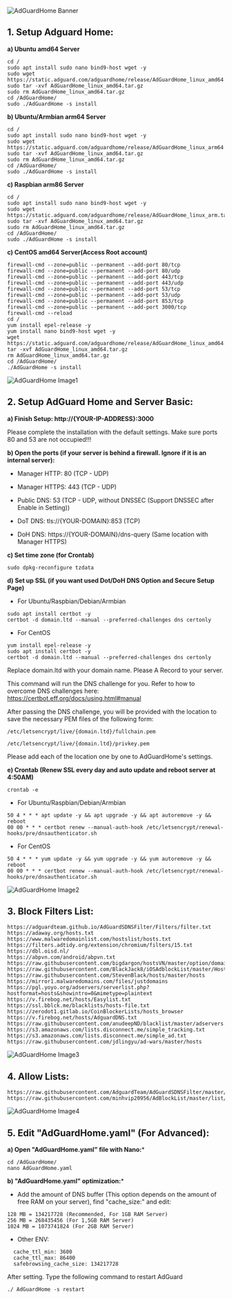 ![AdGuardHome Banner](/home2.jpg)

## 1. Setup Adguard Home:

**a) Ubuntu amd64 Server**

```Text
cd /
sudo apt install sudo nano bind9-host wget -y
sudo wget https://static.adguard.com/adguardhome/release/AdGuardHome_linux_amd64.tar.gz
sudo tar -xvf AdGuardHome_linux_amd64.tar.gz
sudo rm AdGuardHome_linux_amd64.tar.gz
cd /AdGuardHome/
sudo ./AdGuardHome -s install
```

**b) Ubuntu/Armbian arm64 Server**

```Text
cd /
sudo apt install sudo nano bind9-host wget -y
sudo wget https://static.adguard.com/adguardhome/release/AdGuardHome_linux_arm64.tar.gz
sudo tar -xvf AdGuardHome_linux_amd64.tar.gz
sudo rm AdGuardHome_linux_amd64.tar.gz
cd /AdGuardHome/
sudo ./AdGuardHome -s install
```

**c) Raspbian arm86 Server**

```Text
cd /
sudo apt install sudo nano bind9-host wget -y
sudo wget https://static.adguard.com/adguardhome/release/AdGuardHome_linux_arm.tar.gz
sudo tar -xvf AdGuardHome_linux_amd64.tar.gz
sudo rm AdGuardHome_linux_amd64.tar.gz
cd /AdGuardHome/
sudo ./AdGuardHome -s install
```

**c) CentOS amd64 Server(Access Root account)**

```Text
firewall-cmd --zone=public --permanent --add-port 80/tcp
firewall-cmd --zone=public --permanent --add-port 80/udp
firewall-cmd --zone=public --permanent --add-port 443/tcp
firewall-cmd --zone=public --permanent --add-port 443/udp
firewall-cmd --zone=public --permanent --add-port 53/tcp
firewall-cmd --zone=public --permanent --add-port 53/udp
firewall-cmd --zone=public --permanent --add-port 853/tcp
firewall-cmd --zone=public --permanent --add-port 3000/tcp
firewall-cmd --reload
cd /
yum install epel-release -y
yum install nano bind9-host wget -y
wget https://static.adguard.com/adguardhome/release/AdGuardHome_linux_amd64.tar.gz
tar -xvf AdGuardHome_linux_amd64.tar.gz
rm AdGuardHome_linux_amd64.tar.gz
cd /AdGuardHome/
./AdGuardHome -s install
```

![AdGuardHome Image1](/home1.png)

## 2. Setup AdGuard Home and Server Basic:

**a) Finish Setup: http://{YOUR-IP-ADDRESS}:3000**

Please complete the installation with the default settings. Make sure ports 80 and 53 are not occupied!!!

**b) Open the ports (if your server is behind a firewall. Ignore if it is an internal server):**

- Manager HTTP: 80 (TCP - UDP)

- Manager HTTPS: 443 (TCP - UDP)

- Public DNS: 53 (TCP - UDP, without DNSSEC (Support DNSSEC after Enable in Setting))

- DoT DNS: tls://{YOUR-DOMAIN}:853 (TCP)

- DoH DNS: https://{YOUR-DOMAIN}/dns-query (Same location with Manager HTTPS)

**c) Set time zone (for Crontab)**

```Text
sudo dpkg-reconfigure tzdata
```

**d) Set up SSL (if you want used Dot/DoH DNS Option and Secure Setup Page)**

- For Ubuntu/Raspbian/Debian/Armbian

```Text
sudo apt install certbot -y
certbot -d domain.ltd --manual --preferred-challenges dns certonly
```

- For CentOS

```Text
yum install epel-release -y
sudo apt install certbot -y
certbot -d domain.ltd --manual --preferred-challenges dns certonly
```

Replace domain.ltd with your domain name. Please A Record to your server.

This command will run the DNS challenge for you. Refer to how to overcome DNS challenges here: https://certbot.eff.org/docs/using.html#manual

After passing the DNS challenge, you will be provided with the location to save the necessary PEM files of the following form:

```Text
/etc/letsencrypt/live/{domain.ltd}/fullchain.pem

/etc/letsencrypt/live/{domain.ltd}/privkey.pem
```

Please add each of the location one by one to AdGuardHome's settings.

**e) Crontab (Renew SSL every day and auto update and reboot server at 4:50AM)**

```Text
crontab -e
```

- For Ubuntu/Raspbian/Debian/Armbian

```Text
50 4 * * * apt update -y && apt upgrade -y && apt autoremove -y && reboot
00 00 * * * certbot renew --manual-auth-hook /etc/letsencrypt/renewal-hooks/pre/dnsauthenticator.sh
```

- For CentOS

```Text
50 4 * * * yum update -y && yum upgrade -y && yum autoremove -y && reboot
00 00 * * * certbot renew --manual-auth-hook /etc/letsencrypt/renewal-hooks/pre/dnsauthenticator.sh
```

![AdGuardHome Image2](/bg.jpg)

## 3. Block Filters List:

```Text
https://adguardteam.github.io/AdGuardSDNSFilter/Filters/filter.txt
https://adaway.org/hosts.txt
https://www.malwaredomainlist.com/hostslist/hosts.txt
https://filters.adtidy.org/extension/chromium/filters/15.txt
https://dbl.oisd.nl/
https://abpvn.com/android/abpvn.txt
https://raw.githubusercontent.com/bigdargon/hostsVN/master/option/domain.txt
https://raw.githubusercontent.com/BlackJack8/iOSAdblockList/master/Hosts.txt
https://raw.githubusercontent.com/StevenBlack/hosts/master/hosts
https://mirror1.malwaredomains.com/files/justdomains
https://pgl.yoyo.org/adservers/serverlist.php?hostformat=hosts&showintro=0&mimetype=plaintext
https://v.firebog.net/hosts/Easylist.txt
https://ssl.bblck.me/blacklists/hosts-file.txt
https://zerodot1.gitlab.io/CoinBlockerLists/hosts_browser
https://v.firebog.net/hosts/AdguardDNS.txt
https://raw.githubusercontent.com/anudeepND/blacklist/master/adservers.txt
https://s3.amazonaws.com/lists.disconnect.me/simple_tracking.txt
https://s3.amazonaws.com/lists.disconnect.me/simple_ad.txt
https://raw.githubusercontent.com/jdlingyu/ad-wars/master/hosts
```

![AdGuardHome Image3](/home3.jpg)

## 4. Allow Lists:

```Text
https://raw.githubusercontent.com/AdguardTeam/AdGuardSDNSFilter/master/Filters/exclusions.txt
https://raw.githubusercontent.com/minhvip20956/AdBlockList/master/list/allow.txt
```

![AdGuardHome Image4](/deve.png)

## 5. Edit "AdGuardHome.yaml" (For Advanced):

**a) Open "AdGuardHome.yaml" file with Nano:***

```Text
cd /AdGuardHome/
nano AdGuardHome.yaml
```

**b) "AdGuardHome.yaml" optimization:***

- Add the amount of DNS buffer (This option depends on the amount of free RAM on your server), find "cache_size:" and edit:

```Text
128 MB = 134217728 (Recommended, For 1GB RAM Server)
256 MB = 268435456 (For 1,5GB RAM Server)
1024 MB = 1073741824 (For 2GB RAM Server)
```

- Other ENV:

```Text
  cache_ttl_min: 3600
  cache_ttl_max: 86400
  safebrowsing_cache_size: 134217728
```

After setting. Type the following command to restart AdGuard

```Text
./ AdGuardHome -s restart
```
